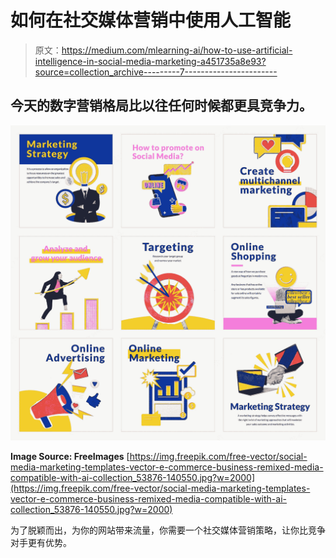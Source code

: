 # 如何在社交媒体营销中使用人工智能

> 原文：<https://medium.com/mlearning-ai/how-to-use-artificial-intelligence-in-social-media-marketing-a451735a8e93?source=collection_archive---------7----------------------->

## 今天的数字营销格局比以往任何时候都更具竞争力。

![](img/d5cd62470ad9e0440f958e6fd0545086.png)

**Image Source: FreeImages** [https://img.freepik.com/free-vector/social-media-marketing-templates-vector-e-commerce-business-remixed-media-compatible-with-ai-collection_53876-140550.jpg?w=2000](https://img.freepik.com/free-vector/social-media-marketing-templates-vector-e-commerce-business-remixed-media-compatible-with-ai-collection_53876-140550.jpg?w=2000)

为了脱颖而出，为你的网站带来流量，你需要一个社交媒体营销策略，让你比竞争对手更有优势。